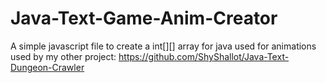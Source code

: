 # Java-Text-Game-Anim-Creator

A simple javascript file to create a int[][] array for java used for animations used by my other project: https://github.com/ShyShallot/Java-Text-Dungeon-Crawler
